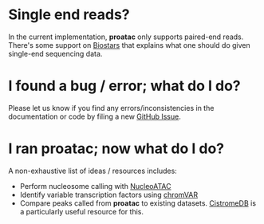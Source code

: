 # Single end reads?

In the current implementation, **proatac** only supports paired-end reads. There's
some support on [Biostars](https://www.biostars.org/p/215988/) that explains
what one should do given single-end sequencing data. 

# I found a bug / error; what do I do? 

Please let us know if you find any errors/inconsistencies in the documentation or code
by filing a new [GitHub Issue](https://github.com/buenrostrolab/proatac/issues).

# I ran proatac; now what do I do? 

A non-exhaustive list of ideas / resources includes:

- Perform nucleosome calling with [NucleoATAC](http://nucleoatac.readthedocs.io/en/latest/)
- Identify variable transcription factors using [chromVAR](https://github.com/GreenleafLab/chromVAR)
- Compare peaks called from **proatac** to existing datasets. [CistromeDB](http://www.cistrome.org/db/#/)
is a particularly useful resource for this. 

<br><br>